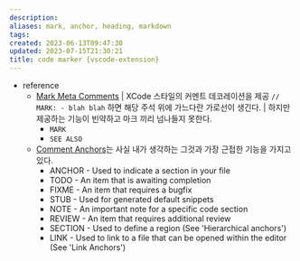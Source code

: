 ```yaml
---
description:
aliases: mark, anchor, heading, markdown
tags: 
created: 2023-06-13T09:47:30
updated: 2023-07-15T21:30:21
title: code marker {vscode-extension}
---
```

- reference
	- [Mark Meta Comments](https://marketplace.visualstudio.com/items?itemName=everdrone.mark-meta-comments#:~:text=This%20extension%20emulates%20XCode%27s%20%2F%2F%20MARK%3A%20-%20comment,MARK%3A%20-%20Foo%20to%20get%20the%20horizontal%20separator.) | XCode 스타일의 커멘트 데코레이션을 제공 `// MARK: - blah blah` 하면 해당 주석 위에 가느다란 가로선이 생긴다. | 하지만 제공하는 기능이 빈약하고 마크 끼리 넘나들지 못한다.
		- `MARK`
		- `SEE ALSO`
	- [Comment Anchors](https://marketplace.visualstudio.com/items?itemName=ExodiusStudios.comment-anchors)는 사실 내가 생각하는 그것과 가장 근접한 기능을 가지고 있다. 
		- ANCHOR - Used to indicate a section in your file
		- TODO - An item that is awaiting completion
		- FIXME - An item that requires a bugfix
		- STUB - Used for generated default snippets
		- NOTE - An important note for a specific code section
		- REVIEW - An item that requires additional review
		- SECTION - Used to define a region (See 'Hierarchical anchors')
		- LINK - Used to link to a file that can be opened within the editor (See 'Link Anchors')
